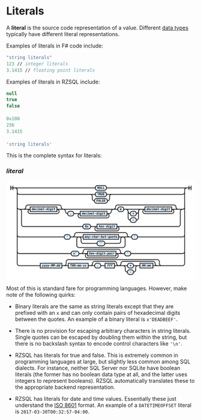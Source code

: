 # Literals

A **literal** is the source code representation of a value. Different [data
types](DataTypes.md) typically have different literal representations.

Examples of literals in F# code include:

```fsharp
"string literals"
123 // integer literals
3.1415 // floating point literals
```

Examples of literals in RZSQL include:

```sql
null
true
false

0x100
256
3.1415

'string literals'
```

This is the complete syntax for literals:

### _literal_

![railroad diagram](Diagrams/Literal.svg)

Most of this is standard fare for programming languages. However, make note of
the following quirks:

* Binary literals are the same as string literals except that they are prefixed
  with an `x` and can only contain pairs of hexadecimal digits between the
  quotes. An example of a binary literal is `x'DEADBEEF'`.

* There is no provision for escaping arbitrary characters in string literals.
  Single quotes can be escaped by doubling them within the string, but there is
  no backslash syntax to encode control characters like `'\n'`.

* RZSQL has literals for true and false. This is extremely common in programming
  languages at large, but slightly less common among SQL dialects. For instance,
  neither SQL Server nor SQLite have boolean literals (the former has no boolean
  data type at all, and the latter uses integers to represent booleans). RZSQL
  automatically translates these to the appropriate backend representation.

* RZSQL has literals for date and time values. Essentially these just understand
  the [ISO 8601](https://en.wikipedia.org/wiki/ISO_8601) format. An example of a
  `DATETIMEOFFSET` literal is `2017-03-30T00:32:57-04:00`.




